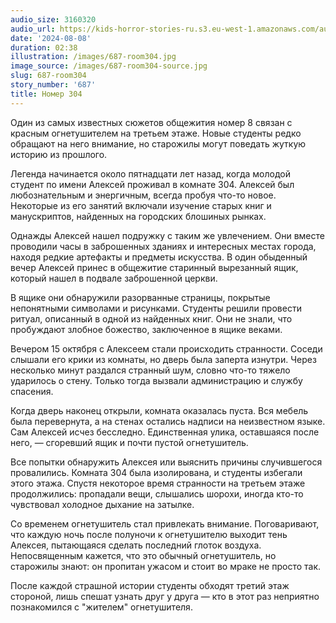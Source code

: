 ```yaml
---
audio_size: 3160320
audio_url: https://kids-horror-stories-ru.s3.eu-west-1.amazonaws.com/audio/687-room304.mp3
date: '2024-08-08'
duration: 02:38
illustration: /images/687-room304.jpg
image_source: /images/687-room304-source.jpg
slug: 687-room304
story_number: '687'
title: Номер 304
---
```


Один из самых известных сюжетов общежития номер 8 связан с красным огнетушителем на третьем этаже. Новые студенты редко обращают на него внимание, но старожилы могут поведать жуткую историю из прошлого.

Легенда начинается около пятнадцати лет назад, когда молодой студент по имени Алексей проживал в комнате 304. Алексей был любознательным и энергичным, всегда пробуя что-то новое. Некоторые из его занятий включали изучение старых книг и манускриптов, найденных на городских блошиных рынках.

Однажды Алексей нашел подружку с таким же увлечением. Они вместе проводили часы в заброшенных зданиях и интересных местах города, находя редкие артефакты и предметы искусства. В один обыденный вечер Алексей принес в общежитие старинный вырезанный ящик, который нашел в подвале заброшенной церкви.

В ящике они обнаружили разорванные страницы, покрытые непонятными символами и рисунками. Студенты решили провести ритуал, описанный в одной из найденных книг. Они не знали, что пробуждают злобное божество, заключенное в ящике веками.

Вечером 15 октября с Алексеем стали происходить странности. Соседи слышали его крики из комнаты, но дверь была заперта изнутри. Через несколько минут раздался странный шум, словно что-то тяжело ударилось о стену. Только тогда вызвали администрацию и службу спасения.

Когда дверь наконец открыли, комната оказалась пуста. Вся мебель была перевернута, а на стенах остались надписи на неизвестном языке. Сам Алексей исчез бесследно. Единственная улика, оставшаяся после него, — сгоревший ящик и почти пустой огнетушитель.

Все попытки обнаружить Алексея или выяснить причины случившегося провалились. Комната 304 была изолирована, и студенты избегали этого этажа. Спустя некоторое время странности на третьем этаже продолжились: пропадали вещи, слышались шорохи, иногда кто-то чувствовал холодное дыхание на затылке.

Со временем огнетушитель стал привлекать внимание. Поговаривают, что каждую ночь после полуночи к огнетушителю выходит тень Алексея, пытающаяся сделать последний глоток воздуха. Непосвященным кажется, что это обычный огнетушитель, но старожилы знают: он пропитан ужасом и стоит во мраке не просто так.

После каждой страшной истории студенты обходят третий этаж стороной, лишь спешат узнать друг у друга — кто в этот раз неприятно познакомился с "жителем" огнетушителя.